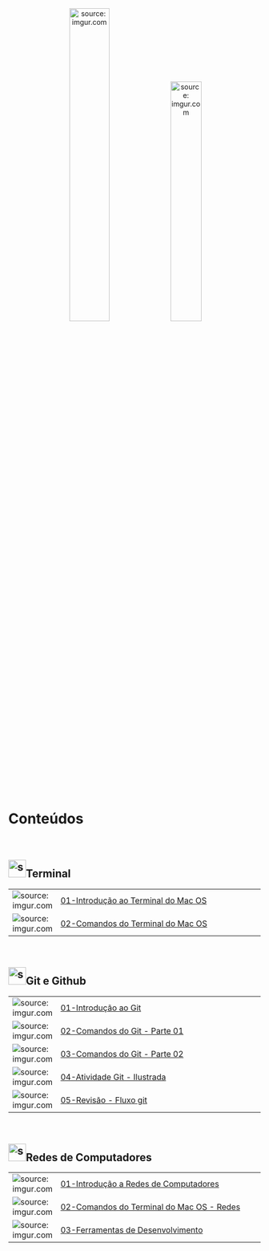 <div align="center">
    <img src="https://i.imgur.com/288YABI.png" title="source: imgur.com" width="40%"/>
    <img src="https://i.imgur.com/fu9QxlT.png" title="source: imgur.com" width="35%"/> 
</div>

<h1>Conteúdos</h1>

<br />

<h2><img src="https://i.imgur.com/jQ8ZI8h.png" title="source: imgur.com" width="35px"/>Terminal</h2>

<table width="100%">
	<tr>
        <td width="10%"><img src="https://i.imgur.com/9VM3pgl.png" title="source: imgur.com" /></td>
        <td width="90%"><a href="terminal/01_terminal.md">01-Introdução ao Terminal do Mac OS</a></td>
    </tr>
    <tr>
        <td width="10%"><img src="https://i.imgur.com/9VM3pgl.png" title="source: imgur.com" /></td>
        <td width="90%"><a href="terminal/02_comandos.md">02-Comandos do Terminal do Mac OS</a></td>
    </tr>
</table>

<br />

<h2><img src="https://i.imgur.com/fu9QxlT.png)" title="source: imgur.com" width="35px"/>Git e Github</h2>

<table width="100%">
    <tr>
        <td width="15%"><img src="https://i.imgur.com/fu9QxlT.png" title="source: imgur.com" /></td>
        <td width="85%"><a href="git/01_git.md">01-Introdução ao Git</a></td>
    </tr>
     <tr>
        <td width="10%"><img src="https://i.imgur.com/fu9QxlT.png" title="source: imgur.com" /></td>
        <td width="90%"><a href="git/02_comandos_git_01.md">02-Comandos do Git - Parte 01</a></td>
    </tr>
    <tr>
        <td width="10%"><img src="https://i.imgur.com/fu9QxlT.png" title="source: imgur.com" /></td>
        <td width="90%"><a href="git/03_comandos_git_02.md">03-Comandos do Git - Parte 02</a></td>
    </tr>
    <tr>
        <td width="10%"><img src="https://i.imgur.com/fu9QxlT.png" title="source: imgur.com" /></td>
        <td width="90%"><a href="https://drive.google.com/file/d/19SovW2Hncdp9vfd4hmgfQ38yfhr0iYta/view?usp=share_link">04-Atividade Git - Ilustrada</a></td>
    </tr>
    <tr>
        <td width="10%"><img src="https://i.imgur.com/JACNZiR.png" title="source: imgur.com" /></td>
        <td width="90%"><a href="git/04_git_review.md">05-Revisão - Fluxo git</a></td>
    </tr>
</table>

<br />

<h2><img src="https://i.imgur.com/cDPH4tl.png" title="source: imgur.com" width="35px"/>Redes de Computadores</h2>

<table width="100%">
	<tr>
        <td width="10%"><img src="https://i.imgur.com/cDPH4tl.png" title="source: imgur.com" /></td>
        <td width="90%"><a href="redes/01_introducao_redes.md">01-Introdução a Redes de Computadores</a></td>
    </tr>
    <tr>
        <td width="10%"><img src="https://i.imgur.com/9VM3pgl.png" title="source: imgur.com" /></td>
        <td width="90%"><a href="redes/02_comandos_rede.md">02-Comandos do Terminal do Mac OS - Redes</a></td>
    </tr>
    <tr>
        <td width="10%"><img src="https://i.imgur.com/cDPH4tl.png" title="source: imgur.com" /></td>
        <td width="90%"><a href="redes/03_ferramentas_dev.md">03-Ferramentas de Desenvolvimento</a></td>
    </tr>
</table>
